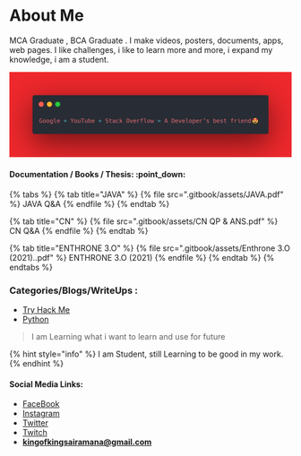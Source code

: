 # About Me

MCA Graduate , BCA Graduate . I make videos, posters, documents, apps, web pages. I like challenges, i like to learn more and more, i expand my knowledge, i am a student.

![](.gitbook/assets/b.png)

#### Documentation / Books / Thesis: :point\_down:&#x20;

{% tabs %}
{% tab title="JAVA" %}
{% file src=".gitbook/assets/JAVA.pdf" %}
JAVA Q\&A
{% endfile %}
{% endtab %}

{% tab title="CN" %}
{% file src=".gitbook/assets/CN QP & ANS.pdf" %}
CN Q\&A
{% endfile %}
{% endtab %}

{% tab title="ENTHRONE 3.O" %}
{% file src=".gitbook/assets/Enthrone 3.O (2021)..pdf" %}
ENTHRONE 3.O (2021)
{% endfile %}
{% endtab %}
{% endtabs %}

### Categories/Blogs/WriteUps :

* [Try Hack Me](tryhackme/index.md)
* [Python](learning-path-of-mine.md)

> I am Learning what i want to learn and use for future

{% hint style="info" %}
I am Student, still Learning to be good in my work.
{% endhint %}

#### Social Media Links:

* [FaceBook](https://www.facebook.com/SaiRamanaPB)
* [Instagram](https://www.instagram.com/kalki\_rmn/)
* [Twitter](https://twitter.com/sai\_ramana\_1999)
* [Twitch](https://www.twitch.tv/sairamana1999)
* **kingofkingsairamana@gmail.com**

